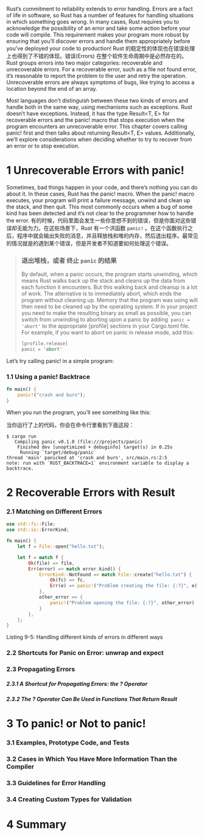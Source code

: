 Rust’s commitment to reliability extends to error handling. Errors are a fact of life in software, so Rust has a number of features for handling situations in which something goes wrong. In many cases, Rust requires you to acknowledge the possibility of an error and take some action before your code will compile. This requirement makes your program more robust by ensuring that you’ll discover errors and handle them appropriately before you’ve deployed your code to production!
Rust 的稳定性的体现也在错误处理上也得到了不错的体现。错误(Errors) 在整个软件生命周期中是必然存在的。
Rust groups errors into two major categories: recoverable and unrecoverable errors. For a recoverable error, such as a file not found error, it’s reasonable to report the problem to the user and retry the operation. Unrecoverable errors are always symptoms of bugs, like trying to access a location beyond the end of an array.

Most languages don’t distinguish between these two kinds of errors and handle both in the same way, using mechanisms such as exceptions. Rust doesn’t have exceptions. Instead, it has the type Result<T, E> for recoverable errors and the panic! macro that stops execution when the program encounters an unrecoverable error. This chapter covers calling panic! first and then talks about returning Result<T, E> values. Additionally, we’ll explore considerations when deciding whether to try to recover from an error or to stop execution.


# 1 Unrecoverable Errors with panic!

Sometimes, bad things happen in your code, and there’s nothing you can do about it. In these cases, Rust has the panic! macro. When the panic! macro executes, your program will print a failure message, unwind and clean up the stack, and then quit. This most commonly occurs when a bug of some kind has been detected and it’s not clear to the programmer how to handle the error.
有的时候，代码里面会发生一些你意想不到的错误，但是你面对这些错误却无能为力。在这些场景下，Rust 有一个洪函数 `panic!` 。在这个函数执行之后，程序中就会输出失败的消息，并且释放栈和堆的内存，然后退出程序。最常见的情况就是的遇到某个错误，但是开发者不知道要如何处理这个错误。


> ### 退出堆栈，或者 终止 `panic` 的结果
> By default, when a panic occurs, the program starts unwinding, which means Rust walks back up the stack and cleans up the data from each function it encounters. But this walking back and cleanup is a lot of work. The alternative is to immediately abort, which ends the program without cleaning up. Memory that the program was using will then need to be cleaned up by the operating system. If in your project you need to make the resulting binary as small as possible, you can switch from unwinding to aborting upon a panic by adding` panic = 'abort'` to the appropriate [profile] sections in your Cargo.toml file. For example, if you want to abort on panic in release mode, add this:
> ```rust
> [profile.release]
> panic = 'abort'
> ```

Let’s try calling panic! in a simple program:
### 1.1 Using a panic! Backtrace

```rust
fn main() {
    panic!("crash and burn");
}

```
When you run the program, you’ll see something like this:

当你运行了上的代码，你会在命令行里看到下面这段：
```
$ cargo run
   Compiling panic v0.1.0 (file:///projects/panic)
    Finished dev [unoptimized + debuginfo] target(s) in 0.25s
     Running `target/debug/panic`
thread 'main' panicked at 'crash and burn', src/main.rs:2:5
note: run with `RUST_BACKTRACE=1` environment variable to display a backtrace.

```


# 2 Recoverable Errors with Result

### 2.1 Matching on Different Errors
```rust
use std::fs::File;
use std::io::ErrorKind;

fn main() {
    let f = File::open("hello.txt");

    let f = match f {
        Ok(file) => file,
        Err(error) => match error.kind() {
            ErrorKind::NotFound => match File::create("hello.txt") {
                Ok(fc) => fc,
                Err(e) => panic!("Problem creating the file: {:?}", e),
            },
            other_error => {
                panic!("Problem opening the file: {:?}", other_error)
            }
        },
    };
}
```
Listing 9-5: Handling different kinds of errors in different ways

### 2.2 Shortcuts for Panic on Error: unwrap and expect



### 2.3 Propagating Errors



##### 2.3.1 A Shortcut for Propagating Errors: the ? Operator





##### 2.3.2 The ? Operator Can Be Used in Functions That Return Result


# 3 To panic! or Not to panic!

### 3.1 Examples, Prototype Code, and Tests


### 3.2 Cases in Which You Have More Information Than the Compiler


### 3.3 Guidelines for Error Handling



### 3.4 Creating Custom Types for Validation


# 4 Summary


